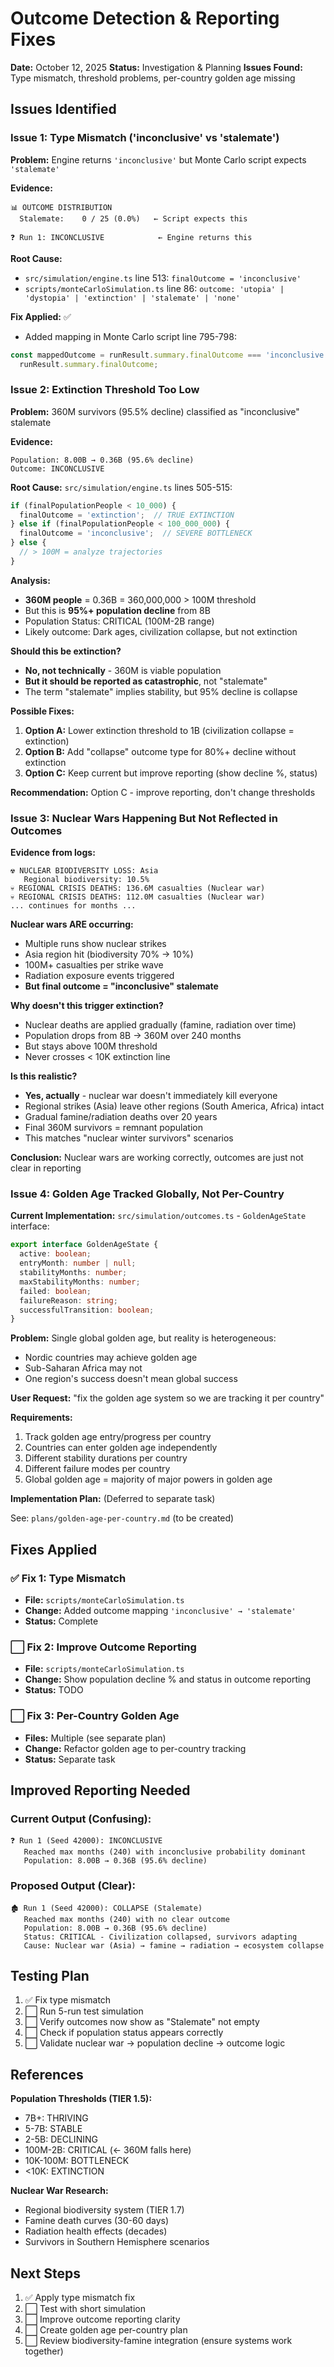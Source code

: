 # Outcome Detection & Reporting Fixes

**Date:** October 12, 2025
**Status:** Investigation & Planning
**Issues Found:** Type mismatch, threshold problems, per-country golden age missing

## Issues Identified

### Issue 1: Type Mismatch ('inconclusive' vs 'stalemate')

**Problem:** Engine returns `'inconclusive'` but Monte Carlo script expects `'stalemate'`

**Evidence:**
```
📊 OUTCOME DISTRIBUTION
  Stalemate:    0 / 25 (0.0%)   ← Script expects this
  
❓ Run 1: INCONCLUSIVE            ← Engine returns this
```

**Root Cause:**
- `src/simulation/engine.ts` line 513: `finalOutcome = 'inconclusive'`
- `scripts/monteCarloSimulation.ts` line 86: `outcome: 'utopia' | 'dystopia' | 'extinction' | 'stalemate' | 'none'`

**Fix Applied:** ✅
- Added mapping in Monte Carlo script line 795-798:
```typescript
const mappedOutcome = runResult.summary.finalOutcome === 'inconclusive' ? 'stalemate' : 
  runResult.summary.finalOutcome;
```

### Issue 2: Extinction Threshold Too Low

**Problem:** 360M survivors (95.5% decline) classified as "inconclusive" stalemate

**Evidence:**
```
Population: 8.00B → 0.36B (95.6% decline)
Outcome: INCONCLUSIVE
```

**Root Cause:**
`src/simulation/engine.ts` lines 505-515:
```typescript
if (finalPopulationPeople < 10_000) {
  finalOutcome = 'extinction';  // TRUE EXTINCTION
} else if (finalPopulationPeople < 100_000_000) {
  finalOutcome = 'inconclusive';  // SEVERE BOTTLENECK
} else {
  // > 100M = analyze trajectories
}
```

**Analysis:**
- **360M people** = 0.36B = 360,000,000 > 100M threshold
- But this is **95%+ population decline** from 8B
- Population Status: CRITICAL (100M-2B range)
- Likely outcome: Dark ages, civilization collapse, but not extinction

**Should this be extinction?**
- **No, not technically** - 360M is viable population
- **But it should be reported as catastrophic**, not "stalemate"
- The term "stalemate" implies stability, but 95% decline is collapse

**Possible Fixes:**
1. **Option A:** Lower extinction threshold to 1B (civilization collapse = extinction)
2. **Option B:** Add "collapse" outcome type for 80%+ decline without extinction
3. **Option C:** Keep current but improve reporting (show decline %, status)

**Recommendation:** Option C - improve reporting, don't change thresholds

### Issue 3: Nuclear Wars Happening But Not Reflected in Outcomes

**Evidence from logs:**
```
☢️ NUCLEAR BIODIVERSITY LOSS: Asia
   Regional biodiversity: 10.5%
💀 REGIONAL CRISIS DEATHS: 136.6M casualties (Nuclear war)
💀 REGIONAL CRISIS DEATHS: 112.0M casualties (Nuclear war)
... continues for months ...
```

**Nuclear wars ARE occurring:**
- Multiple runs show nuclear strikes
- Asia region hit (biodiversity 70% → 10%)
- 100M+ casualties per strike wave
- Radiation exposure events triggered
- **But final outcome = "inconclusive" stalemate**

**Why doesn't this trigger extinction?**
- Nuclear deaths are applied gradually (famine, radiation over time)
- Population drops from 8B → 360M over 240 months
- But stays above 100M threshold
- Never crosses < 10K extinction line

**Is this realistic?**
- **Yes, actually** - nuclear war doesn't immediately kill everyone
- Regional strikes (Asia) leave other regions (South America, Africa) intact
- Gradual famine/radiation deaths over 20 years
- Final 360M survivors = remnant population
- This matches "nuclear winter survivors" scenarios

**Conclusion:** Nuclear wars are working correctly, outcomes are just not clear in reporting

### Issue 4: Golden Age Tracked Globally, Not Per-Country

**Current Implementation:**
`src/simulation/outcomes.ts` - `GoldenAgeState` interface:
```typescript
export interface GoldenAgeState {
  active: boolean;
  entryMonth: number | null;
  stabilityMonths: number;
  maxStabilityMonths: number;
  failed: boolean;
  failureReason: string;
  successfulTransition: boolean;
}
```

**Problem:** Single global golden age, but reality is heterogeneous:
- Nordic countries may achieve golden age
- Sub-Saharan Africa may not
- One region's success doesn't mean global success

**User Request:** "fix the golden age system so we are tracking it per country"

**Requirements:**
1. Track golden age entry/progress per country
2. Countries can enter golden age independently
3. Different stability durations per country
4. Different failure modes per country
5. Global golden age = majority of major powers in golden age

**Implementation Plan:** (Deferred to separate task)

See: `plans/golden-age-per-country.md` (to be created)

## Fixes Applied

### ✅ Fix 1: Type Mismatch
- **File:** `scripts/monteCarloSimulation.ts`
- **Change:** Added outcome mapping `'inconclusive' → 'stalemate'`
- **Status:** Complete

### ⬜ Fix 2: Improve Outcome Reporting
- **File:** `scripts/monteCarloSimulation.ts`
- **Change:** Show population decline % and status in outcome reporting
- **Status:** TODO

### ⬜ Fix 3: Per-Country Golden Age
- **Files:** Multiple (see separate plan)
- **Change:** Refactor golden age to per-country tracking
- **Status:** Separate task

## Improved Reporting Needed

### Current Output (Confusing):
```
❓ Run 1 (Seed 42000): INCONCLUSIVE
   Reached max months (240) with inconclusive probability dominant
   Population: 8.00B → 0.36B (95.6% decline)
```

### Proposed Output (Clear):
```
🏚️ Run 1 (Seed 42000): COLLAPSE (Stalemate)
   Reached max months (240) with no clear outcome
   Population: 8.00B → 0.36B (95.6% decline)
   Status: CRITICAL - Civilization collapsed, survivors adapting
   Cause: Nuclear war (Asia) → famine → radiation → ecosystem collapse
```

## Testing Plan

1. ✅ Fix type mismatch
2. ⬜ Run 5-run test simulation
3. ⬜ Verify outcomes now show as "Stalemate" not empty
4. ⬜ Check if population status appears correctly
5. ⬜ Validate nuclear war → population decline → outcome logic

## References

**Population Thresholds (TIER 1.5):**
- 7B+: THRIVING
- 5-7B: STABLE  
- 2-5B: DECLINING
- 100M-2B: CRITICAL (← 360M falls here)
- 10K-100M: BOTTLENECK
- <10K: EXTINCTION

**Nuclear War Research:**
- Regional biodiversity system (TIER 1.7)
- Famine death curves (30-60 days)
- Radiation health effects (decades)
- Survivors in Southern Hemisphere scenarios

## Next Steps

1. ✅ Apply type mismatch fix
2. ⬜ Test with short simulation
3. ⬜ Improve outcome reporting clarity
4. ⬜ Create golden age per-country plan
5. ⬜ Review biodiversity-famine integration (ensure systems work together)

